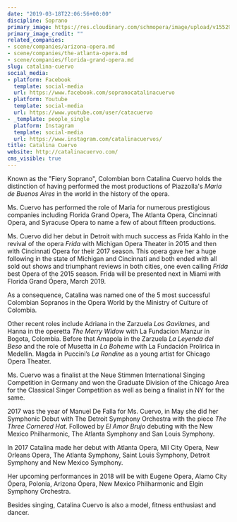 ```yaml
---
date: "2019-03-18T22:06:56+00:00"
discipline: Soprano
primary_image: https://res.cloudinary.com/schmopera/image/upload/v1552946649/media/2019/03/CatalinaCuervo.jpg
primary_image_credit: ""
related_companies:
- scene/companies/arizona-opera.md
- scene/companies/the-atlanta-opera.md
- scene/companies/florida-grand-opera.md
slug: catalina-cuervo
social_media:
- platform: Facebook
  template: social-media
  url: https://www.facebook.com/sopranocatalinacuervo
- platform: Youtube
  template: social-media
  url: https://www.youtube.com/user/catacuervo
- _template: people_single
  platform: Instagram
  template: social-media
  url: https://www.instagram.com/catalinacuervos/
title: Catalina Cuervo
website: http://catalinacuervo.com/
cms_visible: true
---
```

Known as the "Fiery Soprano", Colombian born Catalina Cuervo holds the distinction of having performed the most productions of Piazzolla's _Maria de Buenos Aires_ in the world in the history of the opera.

Ms. Cuervo has performed the role of Maria for numerous prestigious companies including Florida Grand Opera, The Atlanta Opera, Cincinnati Opera, and Syracuse Opera to name a few of about fifteen productions.

Ms. Cuervo did her debut in Detroit with much success as Frida Kahlo in the revival of the opera _Frida_ with Michigan Opera Theater in 2015 and then with Cincinnati Opera for their 2017 season. This opera gave her a huge following in the state of Michigan and Cincinnati and both ended with all sold out shows and triumphant reviews in both cities, one even calling _Frida_ best Opera of the 2015 season. Frida will be presented next in Miami with Florida Grand Ópera, March 2019.

As a consequence, Catalina was named one of the 5 most successful Colombian Sopranos in the Opera World by the Ministry of Culture of Colombia.

Other recent roles include Adriana in the Zarzuela _Los Gavilanes_, and Hanna in the operetta _The Merry Widow_ with La Fundacion Manzur in Bogota, Colombia. Before that Amapola in the Zarzuela _La Leyenda del Beso_ and the role of Musetta in _La Boheme_ with La Fundación Prolirica in Medellin. Magda in Puccini’s _La Rondine_ as a young artist for Chicago Opera Theater.

Ms. Cuervo was a finalist at the Neue Stimmen International Singing Competition in Germany and won the Graduate Division of the Chicago Area for the Classical Singer Competition as well as being a finalist in NY for the same.

2017 was the year of Manuel De Falla for Ms. Cuervo, in May she did her Symphonic Debut with The Detroit Symphony Orchestra with the piece _The Three Cornered Hat_. Followed by _El Amor Brujo_ debuting with the New Mexico Philharmonic, The Atlanta Symphony and San Louis Symphony.

In 2017 Catalina made her debut with Atlanta Opera, Mil City Opera, New Orleans Opera, The Atlanta Symphony, Saint Louis Symphony, Detroit Symphony and New Mexico Symphony.

Her upcoming performances in 2018 will be with Eugene Opera, Alamo City Ópera, Polonia, Arizona Ópera, New Mexico Philharmonic and Elgin Symphony Orchestra.

Besides singing, Catalina Cuervo is also a model, fitness enthusiast and dancer.